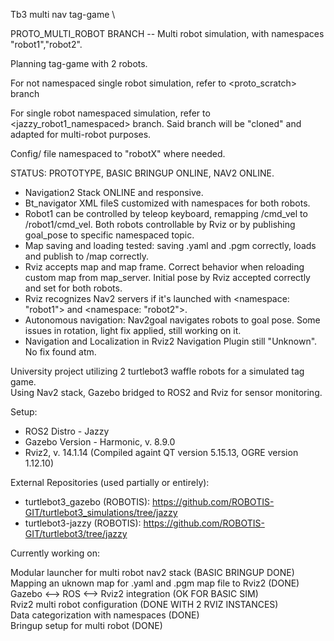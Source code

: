 Tb3 multi nav tag-game \

PROTO_MULTI_ROBOT BRANCH -- Multi robot simulation, with namespaces "robot1","robot2".

Planning tag-game with 2 robots. 

For not namespaced single robot simulation, refer to <proto_scratch> branch

For single robot namespaced simulation, refer to <jazzy_robot1_namespaced> branch. Said branch will be "cloned" and adapted for multi-robot purposes.

Config/ file namespaced to "robotX" where needed. 

STATUS: PROTOTYPE, BASIC BRINGUP ONLINE, NAV2 ONLINE. 

- Navigation2 Stack  ONLINE and responsive.
- Bt_navigator XML fileS customized with namespaces for both robots.
- Robot1 can be controlled by teleop keyboard, remapping /cmd_vel to /robot1/cmd_vel. Both robots controllable by Rviz or by publishing goal_pose to specific namespaced topic.
- Map saving and loading tested: saving .yaml and .pgm correctly, loads and publish to /map correctly.
- Rviz accepts map and map frame. Correct behavior when reloading custom map from map_server. Initial pose by Rviz accepted correctly and set for both robots.
- Rviz recognizes Nav2 servers if it's launched with <namespace: "robot1"> and <namespace: "robot2">.
- Autonomous navigation: Nav2goal navigates robots to goal pose. Some issues in rotation, light fix applied, still working on it.
- Navigation and Localization in Rviz2 Navigation Plugin still "Unknown". No fix found atm.

University project utilizing 2 turtlebot3 waffle robots for a simulated tag game. \
Using Nav2 stack, Gazebo bridged to ROS2 and Rviz for sensor monitoring.

Setup: 
- ROS2 Distro - Jazzy 
- Gazebo Version - Harmonic, v. 8.9.0
- Rviz2, v. 14.1.14 (Compiled againt QT version 5.15.13, OGRE version 1.12.10)

External Repositories (used partially or entirely):

- turtlebot3_gazebo (ROBOTIS): https://github.com/ROBOTIS-GIT/turtlebot3_simulations/tree/jazzy 
- turtlebot3-jazzy  (ROBOTIS): https://github.com/ROBOTIS-GIT/turtlebot3/tree/jazzy 


Currently working on:

Modular launcher for multi robot nav2 stack (BASIC BRINGUP DONE) \
Mapping an uknown map for .yaml and .pgm map file to Rviz2 (DONE) \
Gazebo <--> ROS <--> Rviz2 integration (OK FOR BASIC SIM) \
Rviz2 multi robot configuration (DONE WITH 2 RVIZ INSTANCES) \
Data categorization with namespaces (DONE) \
Bringup setup for multi robot (DONE)


